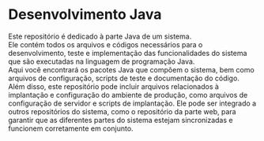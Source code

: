 # Desenvolvimento Java
Este repositório é dedicado à parte Java de um sistema. 
<br>
Ele contém todos os arquivos e códigos necessários para o desenvolvimento, teste e implementação das funcionalidades do sistema que são executadas na linguagem de programação Java.
<br>
Aqui você encontrará os pacotes Java que compõem o sistema, bem como arquivos de configuração, scripts de teste e documentação do código.
<br>
Além disso, este repositório pode incluir arquivos relacionados à implantação e configuração do ambiente de produção, como arquivos de configuração de servidor e scripts de implantação. Ele pode ser integrado a outros repositórios do sistema, como o repositório da parte web, para garantir que as diferentes partes do sistema estejam sincronizadas e funcionem corretamente em conjunto.
